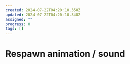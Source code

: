 ```yaml
---
created: 2024-07-22T04:20:10.350Z
updated: 2024-07-22T04:20:10.348Z
assigned: ""
progress: 0
tags: []
---
```


# Respawn animation / sound
